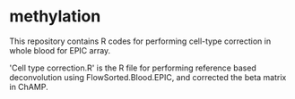# methylation
This repository contains R codes for performing cell-type correction in whole blood for EPIC array.

'Cell type correction.R' is the R file for performing reference based deconvolution using FlowSorted.Blood.EPIC, and corrected the beta matrix in ChAMP.
